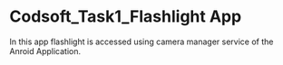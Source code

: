 # Codsoft_Task1_Flashlight App

In this app flashlight is accessed using camera manager service of the Anroid Application.
